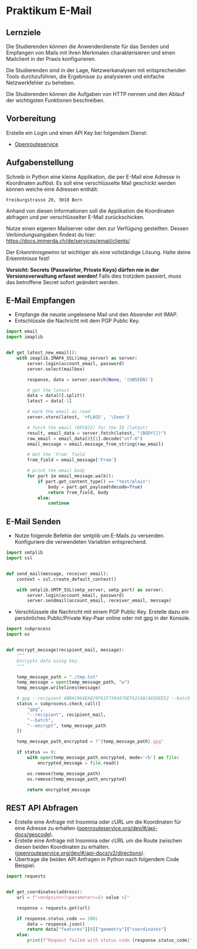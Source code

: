 # Praktikum E-Mail

## Lernziele

Die Studierenden können die Anwenderdienste für das Senden und Empfangen von Mails mit ihren Merkmalen charakterisieren
und einen Mailclient in der Praxis konfigurieren.

Die Studierenden sind in der Lage, Netzwerkanalysen mit entsprechenden Tools durchzuführen, die Ergebnisse zu
analysieren und einfache Netzwerkfehler zu beheben.

Die Studierenden können die Aufgaben von HTTP nennen und den Ablauf der wichtigsten Funktionen beschreiben.

## Vorbereitung

Erstelle ein Login und einen API Key bei folgendem Dienst:

* [Openrouteservice](https://openrouteservice.org/dev/#/api-docs)

## Aufgabenstellung

Schreib in Python eine kleine Applikation, die per E-Mail eine Adresse in Koordinaten auflöst.
Es soll eine verschlüsselte Mail geschickt werden können welche eine Adressen enthält:

```
Freiburgstrasse 20, 3010 Bern
```

Anhand von diesen Informationen soll die Applikation die Koordinaten abfragen und per verschlüsselter E-Mail
zurückschicken.

Nutze einen eigenen Mailserver oder den zur Verfügung gestellten. Dessen Verbindungsangaben findest du hier:
https://docs.immerda.ch/de/services/email/clients/

Der Erkenntnisgewinn ist wichtiger als eine vollständige Lösung. Halte deine Erkenntnisse fest!

**Vorsicht: Secrets (Passwörter, Private Keys) dürfen nie in der Versionsverwaltung erfasst werden!**
Falls dies trotzdem passiert, muss das betroffene Secret sofort geändert werden.

## E-Mail Empfangen

- Empfange die neuste ungelesene Mail und den Absender mit IMAP.
- Entschlüssle die Nachricht mit dem PGP Public Key.

```python
import email
import imaplib


def get_latest_new_email():
    with imaplib.IMAP4_SSL(imap_server) as server:
        server.login(account_email, password)
        server.select(mailbox)

        response, data = server.search(None, '(UNSEEN)')

        # get the latest
        data = data[0].split()
        latest = data[-1]

        # mark the email as read
        server.store(latest, '+FLAGS', '\Seen')

        # fetch the email (RFC822) for the ID (latest)
        result, email_data = server.fetch(latest, "(BODY[])")
        raw_email = email_data[0][1].decode("utf-8")
        email_message = email.message_from_string(raw_email)

        # Get the 'From' field
        from_field = email_message['From']

        # print the email body
        for part in email_message.walk():
            if part.get_content_type() == "text/plain":
                body = part.get_payload(decode=True)
                return from_field, body
            else:
                continue
```

## E-Mail Senden

- Nutze folgende Befehle der smtplib um E-Mails zu versenden. Konfiguriere die verwendeten Variablen entsprechend.

```python
import smtplib
import ssl


def send_mail(message, receiver_email):
    context = ssl.create_default_context()

    with smtplib.SMTP_SSL(smtp_server, smtp_port) as server:
        server.login(account_email, password)
        server.sendmail(account_email, receiver_email, message)
```

- Verschlüssele die Nachricht mit einem PGP Public Key. Erstelle dazu ein persönliches Public/Private Key-Paar online
  oder mit gpg in der Konsole.

```python
import subprocess
import os


def encrypt_message(recipient_mail, message):
    """
    Encrypts data using key.
    """

    temp_message_path = "./tmp.txt"
    temp_message = open(temp_message_path, "w")
    temp_message.writelines(message)

    # gpg --recipient 6B0AC064EA829F61F730447DEF62CA8C485DEE52 --batch -o- --encrypt <(printf "foo")
    status = subprocess.check_call([
        "gpg",
        "--recipient", recipient_mail,
        "--batch",
        "--encrypt", temp_message_path
    ])

    temp_message_path_encrypted = f"{temp_message_path}.gpg"

    if status == 0:
        with open(temp_message_path_encrypted, mode='rb') as file:
            encrypted_message = file.read()

        os.remove(temp_message_path)
        os.remove(temp_message_path_encrypted)

        return encrypted_message
```

## REST API Abfragen

- Erstelle eine Anfrage mit Insomnia oder cURL um die Koordinaten für eine Adresse zu
  erhalten ([openrouteservice.org/dev/#/api-docs/geocode](https://openrouteservice.org/dev/#/api-docs/geocode/search/get)).
- Erstelle eine Anfrage mit Insomnia oder cURL um die Route zwischen diesen beiden Koordinaten zu
  erhalten. ([openrouteservice.org/dev/#/api-docs/v2/directions](https://openrouteservice.org/dev/#/api-docs/v2/directions/{profile}/get)).
- Übertrage die beiden API Anfragen in Python nach folgendem Code Beispiel.

```python
import requests


def get_coordinates(address):
    url = f"<endpoint>?<parameter>={< value >}"

    response = requests.get(url)

    if response.status_code == 200:
        data = response.json()
        return data["features"][0]["geometry"]["coordinates"]
    else:
        print(f"Request failed with status code {response.status_code}")
```
